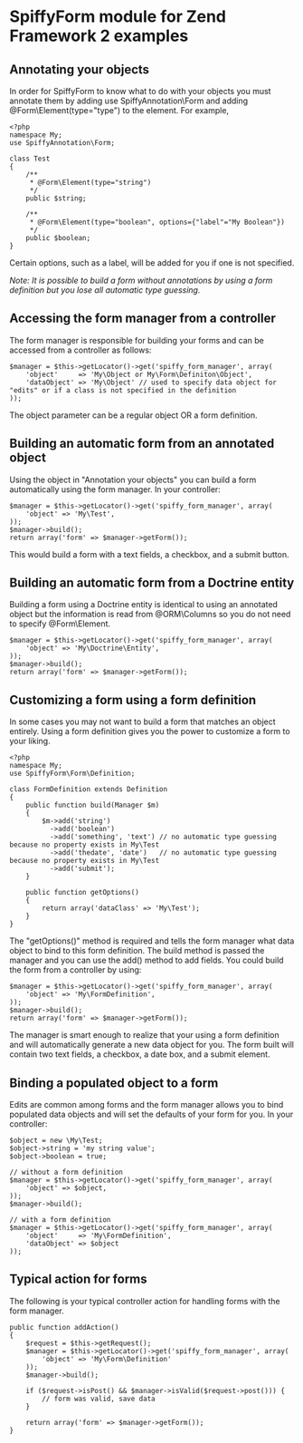 # SpiffyForm module for Zend Framework 2 examples

## Annotating your objects
In order for SpiffyForm to know what to do with your objects you must annotate them by adding
use SpiffyAnnotation\Form and adding @Form\Element(type="type") to the element. For example,

    <?php
    namespace My;
    use SpiffyAnnotation\Form;
    
    class Test
    {
        /**
         * @Form\Element(type="string")
         */
        public $string;
        
        /**
         * @Form\Element(type="boolean", options={"label"="My Boolean"})
         */
        public $boolean;
    }
    
Certain options, such as a label, will be added for you if one is not specified.

*Note: It is possible to build a form without annotations by using a form definition but you lose 
all automatic type guessing.*

## Accessing the form manager from a controller
The form manager is responsible for building your forms and can be accessed from a controller as 
follows:

    $manager = $this->getLocator()->get('spiffy_form_manager', array(
        'object'     => 'My\Object or My\Form\Definiton\Object',
        'dataObject' => 'My\Object' // used to specify data object for "edits" or if a class is not specified in the definition 
    ));
    
The object parameter can be a regular object OR a form definition.

## Building an automatic form from an annotated object
Using the object in "Annotation your objects" you can build a form automatically using the form 
manager. In your controller:

    $manager = $this->getLocator()->get('spiffy_form_manager', array(
        'object' => 'My\Test',
    ));
    $manager->build();
    return array('form' => $manager->getForm());

This would build a form with a text fields, a checkbox, and a submit button.

## Building an automatic form from a Doctrine entity
Building a form using a Doctrine entity is identical to using an annotated object but the information
is read from @ORM\Columns so you do not need to specify @Form\Element.

    $manager = $this->getLocator()->get('spiffy_form_manager', array(
        'object' => 'My\Doctrine\Entity',
    ));
    $manager->build();
    return array('form' => $manager->getForm());
    
## Customizing a form using a form definition
In some cases you may not want to build a form that matches an object entirely. Using a form definition
gives you the power to customize a form to your liking.

    <?php
    namespace My;
    use SpiffyForm\Form\Definition;
    
    class FormDefinition extends Definition
    {
        public function build(Manager $m)
        {
            $m->add('string')
              ->add('boolean')
              ->add('something', 'text') // no automatic type guessing because no property exists in My\Test
              ->add('thedate', 'date')   // no automatic type guessing because no property exists in My\Test
              ->add('submit');
        }
        
        public function getOptions()
        {
            return array('dataClass' => 'My\Test');
        }
    }
    
The "getOptions()" method is required and tells the form manager what data object to bind to this
form definition. The build method is passed the manager and you can use the add() method to add fields.
You could build the form from a controller by using:

    $manager = $this->getLocator()->get('spiffy_form_manager', array(
        'object' => 'My\FormDefinition',
    ));
    $manager->build();
    return array('form' => $manager->getForm());
    
The manager is smart enough to realize that your using a form definition and will automatically generate
a new data object for you. The form built will contain two text fields, a checkbox, a date box, and
a submit element.

## Binding a populated object to a form
Edits are common among forms and the form manager allows you to bind populated data objects and will
set the defaults of your form for you. In your controller:

    $object = new \My\Test;
    $object->string = 'my string value';
    $object->boolean = true;

    // without a form definition
    $manager = $this->getLocator()->get('spiffy_form_manager', array(
        'object' => $object,
    ));
    $manager->build();
    
    // with a form definition
    $manager = $this->getLocator()->get('spiffy_form_manager', array(
        'object'     => 'My\FormDefinition',
        'dataObject' => $object
    ));

## Typical action for forms
The following is your typical controller action for handling forms with the form manager.

    public function addAction()
    {
        $request = $this->getRequest();
        $manager = $this->getLocator()->get('spiffy_form_manager', array(
            'object' => 'My\Form\Definition'
        ));
        $manager->build();
        
        if ($request->isPost() && $manager->isValid($request->post())) {
            // form was valid, save data
        }
        
        return array('form' => $manager->getForm());
    }